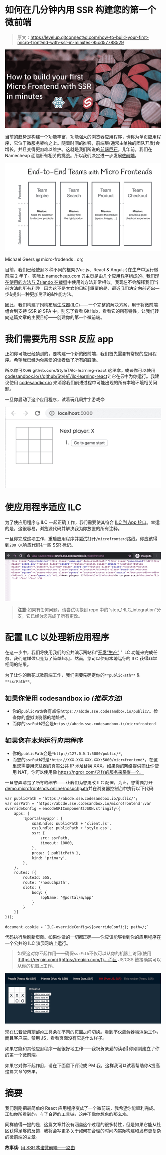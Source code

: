 # 如何在几分钟内用 SSR 构建您的第一个微前端

> 原文：<https://levelup.gitconnected.com/how-to-build-your-first-micro-frontend-with-ssr-in-minutes-95cd57788529>

![](img/b4459ce76ee6c6378c5478017a3246be.png)

当前的趋势是构建一个功能丰富、功能强大的浏览器应用程序，也称为单页应用程序，它位于微服务架构之上。随着时间的推移，前端层(通常由单独的团队开发)会增长，并且变得更加难以维护。这就是我们所说的[前端巨石](https://www.youtube.com/watch?v=pU1gXA0rfwc)。几年前，我们在 Namecheap 面临所有相关的挑战。所以我们决定进一步发展[微前端](https://martinfowler.com/articles/micro-frontends.html)。

![](img/a2fa56862ae8f266466693ac1c005c9d.png)

Michael Geers @ micro-frodends . org

目前，我们已经使用 3 种不同的框架(Vue.js、React & Angular)在生产中运行微前端 2 年了。实际上 namecheap.com 的[主页是由几个应用程序组成的。我们现在使用的方法与 Zalando 在](https://www.namecheap.com/)[裁缝](https://github.com/zalando/tailor)中使用的方法非常相似。我现在不会解释我们当前方法的所有利弊，因为这不是本文的目标🙂重要的是，最近我们决定向前迈出一步&提出一种更加灵活的&性能方法。

因此，我们构建了[同构布局生成器(ILC)](https://github.com/namecheap/ilc)——一个完整的解决方案，用于将微前端组合到支持 SSR 的 SPA 中。别忘了看看 GitHub，看看它的所有特性，让我们转向这篇文章的主要目标——创建你的第一个微前端。

# 我们需要先用 SSR 反应 app

正如你可能已经猜到的，要构建一个新的微前端，我们首先需要有常规的应用程序。希望我已经为你亲爱的读者做了所有的脏活。

所以你可以去 github.com/StyleT/ilc-learning-react 这里拿。或者你可以使用[codesandbox.io/s/github/StyleT/ilc-learning-react](https://codesandbox.io/s/github/StyleT/ilc-learning-react)让它在云中为你运行。我建议使用 [codesandbox.io](https://codesandbox.io/s/github/StyleT/ilc-learning-react) 来消除我们前进过程中可能出现的所有本地环境相关问题。

一旦你启动了这个应用程序，试着玩几局井字游戏😎

![](img/50f4fbba96a91d5da073b9000681c985.png)

# 使应用程序适应 ILC

为了使应用程序与 ILC 一起正确工作，我们需要使其符合 [ILC 到 App 接口](https://github.com/namecheap/ilc/blob/cdf6afaa73c3dd7358036ebb0fae3cf0b0ec391f/docs/ilc_app_interface.md)。幸运的是，这很容易，浏览源代码并解决我为你放置的所有注释。

一旦你完成这项工作，重启应用程序并尝试打开`/microfrontend`路线。你应该得到`200 OK`响应代码&一些 SSR 标记。

![](img/9723eec0e24e163bd882c69a9541abb8.png)

> **注意**:如果有任何问题，请尝试切换到 repo 中的“step_1-ILC_integration”分支，它已经为您完成了所有更改。

# 配置 ILC 以处理新应用程序

在这一步中，我们将使用我们的公共演示网站和"[开发“生产”](https://github.com/namecheap/ilc/blob/cdf6afaa73c3dd7358036ebb0fae3cf0b0ec391f/docs/develop_at_production.md) " ILC 功能来完成任务。我们这样做只是为了简单起见。然而，您可以使用本地运行的 ILC 获得非常相同的结果。

为了让你的新花式微前端工作，我们需要先确定你的`**publicPath**` & `**ssrPath**`。

## 如果你使用 codesandbox.io *(推荐方法)*

*   你的`publicPath`会有点像`https://abcde.sse.codesandbox.io/public/`。检查你的虚拟浏览器的地址栏。
*   而你的`ssrPath`将会是`https://abcde.sse.codesandbox.io/microfrontend`

## 如果您在本地运行应用程序

*   你的`publicPath`会是`*http://127.0.0.1:5000/public/*`。
*   而您的`ssrPath`将是`*http://XXX.XXX.XXX.XXX:5000/microfrontend*`，在这里您需要用您机器的真实公共 IP 地址替换 XXX。如果你的网络提供商让你使用 NAT，你可以使用像 https://ngrok.com/这样的服务来获得一个。

一旦您弄清楚了所有的细节——让我们为您更改 ILC 配置。为此，您需要打开[demo.microfrontends.online/nosuchpath](http://demo.microfrontends.online/nosuchpath)并在浏览器控制台中执行以下代码:

```
var publicPath = 'https://abcde.sse.codesandbox.io/public/';
var ssrPath = 'https://abcde.sse.codesandbox.io/microfrontend';var overrideConfig = encodeURIComponent(JSON.stringify({
    apps: {
        '@portal/myapp': {
            spaBundle: publicPath + 'client.js',
            cssBundle: publicPath + 'style.css',
            ssr: {
                src: ssrPath,
                timeout: 10000,
            },
            props: { publicPath },
            kind: 'primary',
        },
    },
    routes: [{
        routeId: 555,
        route: '/nosuchpath',
        slots: {
            body: {
                appName: '@portal/myapp'
            }
        }
    }]
}));

document.cookie = `ILC-overrideConfig=${overrideConfig}; path=/;`
```

代码执行后刷新页面。如果你做的一切都正确——你应该能够看到你的应用程序在一个公共的 ILC 演示网站上运行。

> 如果这对你不起作用——确保`ssrPath`不仅可以从你的机器上访问(使用[https://reqbin.com/](https://reqbin.com/))，而且 JS/CSS 链接确实可以从你的机器上工作。

![](img/b396d0109e717bc99b2c632a03b2b968.png)

现在试着使用顶部的工具条在不同的页面之间切换。看到不仅服务器端渲染工作，而且客户端。禁用 JS，看看页面没有它是什么样子。

如果它能和其他应用程序一起很好地工作——我祝贺亲爱的读者🎉你刚刚建立了你的第一个微前端。

如果它对你不起作用，请在下面留下评论或 PM 我，这样我可以试着帮助你&提高这篇文章的效果。

# 摘要

我们刚刚把最简单的 React 应用程序变成了一个微前端，我希望你能顺利完成。正如你所看到的，有了合适的工具链，这并不像你想象的那么难。

同样值得一提的是，这篇文章并没有涵盖这个过程的很多特性，但是如果它能从社区获得足够的反馈，我将会写更多关于如何在合理的时间内实际构建和发布更复杂的微前端的文章。

**故事续:** [用 SSR 构建微前端——路由](/building-micro-frontend-with-ssr-part-2-routing-d86480de8894)